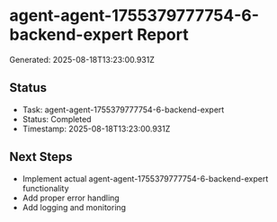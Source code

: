 # agent-agent-1755379777754-6-backend-expert Report

Generated: 2025-08-18T13:23:00.931Z

## Status
- Task: agent-agent-1755379777754-6-backend-expert
- Status: Completed
- Timestamp: 2025-08-18T13:23:00.931Z

## Next Steps
- Implement actual agent-agent-1755379777754-6-backend-expert functionality
- Add proper error handling
- Add logging and monitoring
